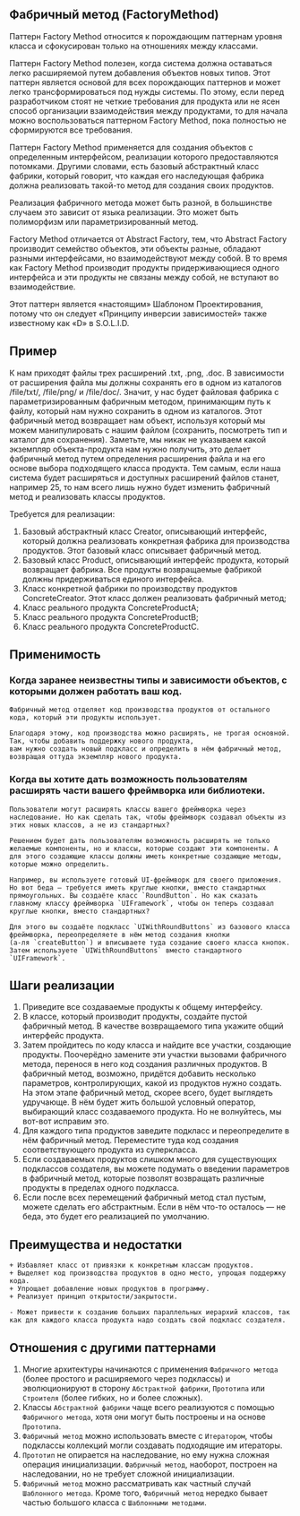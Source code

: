 ## Фабричный метод (FactoryMethod)

Паттерн Factory Method относится к порождающим паттернам уровня класса и сфокусирован только на отношениях между
классами.

Паттерн Factory Method полезен, когда система должна оставаться легко расширяемой путем добавления объектов новых типов.
Этот паттерн является основой для всех порождающих паттернов и может легко трансформироваться под нужды системы. По
этому, если перед разработчиком стоят не четкие требования для продукта или не ясен способ организации взаимодействия
между продуктами, то для начала можно воспользоваться паттерном Factory Method, пока полностью не сформируются все
требования.

Паттерн Factory Method применяется для создания объектов с определенным интерфейсом, реализации которого предоставляются
потомками. Другими словами, есть базовый абстрактный класс фабрики, который говорит, что каждая его наследующая фабрика
должна реализовать такой-то метод для создания своих продуктов.

Реализация фабричного метода может быть разной, в большинстве случаем это зависит от языка реализации. Это может быть
полиморфизм или параметризированный метод.

Factory Method отличается от Abstract Factory, тем, что Abstract Factory производит семейство объектов, эти объекты
разные, обладают разными интерфейсами, но взаимодействуют между собой. В то время как Factory Method производит продукты
придерживающиеся одного интерфейса и эти продукты не связаны между собой, не вступают во взаимодействие.

Этот паттерн является «настоящим» Шаблоном Проектирования, потому что он следует «Принципу инверсии зависимостей» также
известному как «D» в S.O.L.I.D.

## Пример

К нам приходят файлы трех расширений .txt, .png, .doc. В зависимости от расширения файла мы должны сохранять его в одном
из каталогов /file/txt/, /file/png/ и /file/doc/. Значит, у нас будет файловая фабрика с параметризированным фабричным
методом, принимающим путь к файлу, который нам нужно сохранить в одном из каталогов. Этот фабричный метод возвращает нам
объект, используя который мы можем манипулировать с нашим файлом (сохранить, посмотреть тип и каталог для сохранения).
Заметьте, мы никак не указываем какой экземпляр объекта-продукта нам нужно получить, это делает фабричный метод путем
определения расширения файла и на его основе выбора подходящего класса продукта. Тем самым, если наша система будет
расширяться и доступных расширений файлов станет, например 25, то нам всего лишь нужно будет изменить фабричный метод и
реализовать классы продуктов.

Требуется для реализации:

1. Базовый абстрактный класс Creator, описывающий интерфейс, который должна реализовать конкретная фабрика для
   производства продуктов. Этот базовый класс описывает фабричный метод.
2. Базовый класс Product, описывающий интерфейс продукта, который возвращает фабрика. Все продукты возвращаемые фабрикой
   должны придерживаться единого интерфейса.
3. Класс конкретной фабрики по производству продуктов ConcreteCreator. Этот класс должен реализовать фабричный метод;
4. Класс реального продукта ConcreteProductA;
5. Класс реального продукта ConcreteProductB;
6. Класс реального продукта ConcreteProductC.

## Применимость

### Когда заранее неизвестны типы и зависимости объектов, с которыми должен работать ваш код.

    Фабричный метод отделяет код производства продуктов от остального кода, который эти продукты использует.

    Благодаря этому, код производства можно расширять, не трогая основной. Так, чтобы добавить поддержку нового продукта, 
    вам нужно создать новый подкласс и определить в нём фабричный метод, возвращая оттуда экземпляр нового продукта.

### Когда вы хотите дать возможность пользователям расширять части вашего фреймворка или библиотеки.

    Пользователи могут расширять классы вашего фреймворка через наследование. Но как сделать так, чтобы фреймворк создавал объекты из этих новых классов, а не из стандартных?

    Решением будет дать пользователям возможность расширять не только желаемые компоненты, но и классы, которые создают эти компоненты. А для этого создающие классы должны иметь конкретные создающие методы, которые можно определить.
    
    Например, вы используете готовый UI-фреймворк для своего приложения. Но вот беда — требуется иметь круглые кнопки, вместо стандартных 
    прямоугольных. Вы создаёте класс `RoundButton`. Но как сказать главному классу фреймворка `UIFramework`, чтобы он теперь создавал круглые кнопки, вместо стандартных?
    
    Для этого вы создаёте подкласс `UIWithRoundButtons` из базового класса фреймворка, переопределяете в нём метод создания кнопки 
    (а-ля `createButton`) и вписываете туда создание своего класса кнопок. Затем используете `UIWithRoundButtons` вместо стандартного `UIFramework`.

## Шаги реализации

1. Приведите все создаваемые продукты к общему интерфейсу.
2. В классе, который производит продукты, создайте пустой фабричный метод. В качестве возвращаемого типа укажите общий
   интерфейс продукта.
3. Затем пройдитесь по коду класса и найдите все участки, создающие продукты. Поочерёдно замените эти участки вызовами
   фабричного метода, перенося в него код создания различных продуктов. В фабричный метод, возможно, придётся добавить
   несколько параметров, контролирующих, какой из продуктов нужно создать. На этом этапе фабричный метод, скорее всего,
   будет выглядеть удручающе. В нём будет жить большой условный оператор, выбирающий класс создаваемого продукта. Но не
   волнуйтесь, мы вот-вот исправим это.
4. Для каждого типа продуктов заведите подкласс и переопределите в нём фабричный метод. Переместите туда код создания
   соответствующего продукта из суперкласса.
5. Если создаваемых продуктов слишком много для существующих подклассов создателя, вы можете подумать о введении
   параметров в фабричный метод, которые позволят возвращать различные продукты в пределах одного подкласса.
6. Если после всех перемещений фабричный метод стал пустым, можете сделать его абстрактным. Если в нём что-то осталось —
   не беда, это будет его реализацией по умолчанию.

## Преимущества и недостатки

    + Избавляет класс от привязки к конкретным классам продуктов.
    + Выделяет код производства продуктов в одно место, упрощая поддержку кода.
    + Упрощает добавление новых продуктов в программу.
    + Реализует принцип открытости/закрытости.

    - Может привести к созданию больших параллельных иерархий классов, так как для каждого класса продукта надо создать свой подкласс создателя.

## Отношения с другими паттернами

1. Многие архитектуры начинаются с применения `Фабричного метода` (более простого и расширяемого через подклассы) и
   эволюционируют в сторону `Абстрактной фабрики`, `Прототипа` или `Строителя` (более гибких, но и более сложных).
2. Классы `Абстрактной фабрики` чаще всего реализуются с помощью `Фабричного метода`, хотя они могут быть построены и на
   основе `Прототипа`.
3. `Фабричный метод` можно использовать вместе с `Итератором`, чтобы подклассы коллекций могли создавать подходящие им
   итераторы.
4. `Прототип` не опирается на наследование, но ему нужна сложная операция инициализации. `Фабричный метод`, наоборот,
   построен на наследовании, но не требует сложной инициализации.
5. `Фабричный метод` можно рассматривать как частный случай `Шаблонного метода`. Кроме того, `Фабричный метод` нередко
   бывает частью большого класса с `Шаблонными методами`.


